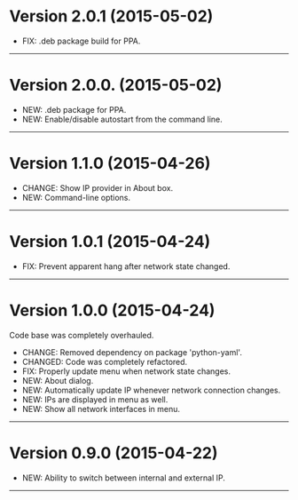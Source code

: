 Version 2.0.1 (2015-05-02)
========================================================================

- FIX: .deb package build for PPA.

* * * * * * * * * * * * * * * * * * * * * * * * * * * * * * * * * * * * 


Version 2.0.0. (2015-05-02)
========================================================================

- NEW: .deb package for PPA.
- NEW: Enable/disable autostart from the command line.

* * * * * * * * * * * * * * * * * * * * * * * * * * * * * * * * * * * * 


Version 1.1.0 (2015-04-26)
========================================================================

- CHANGE: Show IP provider in About box.
- NEW: Command-line options.

* * * * * * * * * * * * * * * * * * * * * * * * * * * * * * * * * * * * 


Version 1.0.1 (2015-04-24)
========================================================================

- FIX: Prevent apparent hang after network state changed.

* * * * * * * * * * * * * * * * * * * * * * * * * * * * * * * * * * * * 


Version 1.0.0 (2015-04-24)
========================================================================

Code base was completely overhauled.

- CHANGE: Removed dependency on package 'python-yaml'.
- CHANGED: Code was completely refactored.
- FIX: Properly update menu when network state changes.
- NEW: About dialog.
- NEW: Automatically update IP whenever network connection changes.
- NEW: IPs are displayed in menu as well.
- NEW: Show all network interfaces in menu.

* * * * * * * * * * * * * * * * * * * * * * * * * * * * * * * * * * * * 


Version 0.9.0 (2015-04-22)
========================================================================

- NEW: Ability to switch between internal and external IP.

* * * * * * * * * * * * * * * * * * * * * * * * * * * * * * * * * * * *
